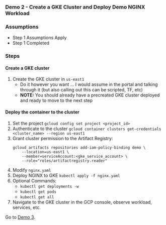 ### Demo 2 - Create a GKE Cluster and Deploy Demo NGINX Workload

### Assumptions
- Step 1 Assumptions Apply
- Step 1 Completed

### Steps
#### Create a GKE cluster
1. Create the GKE cluster in `us-east1`
    - Do it however you want ... I would assume in the portal and talking through it (but also calling out this can be scripted, TF, etc)
    - <b>NOTE:</b> You should already have a precreated GKE cluster deployed and ready to move to the next step

#### Deploy the container to the cluster
1. Set the project `gcloud config set project <project_id>`
2. Authenticate to the cluster `gcloud container clusters get-credentials <cluster_name> --region us-east1`
3. Grant cluster permission to the Artifact Registry: 
    ```
    gcloud artifacts repositories add-iam-policy-binding demo \
        --location=us-east1 \
        --member=serviceAccount:<gke_service_account> \
        --role="roles/artifactregistry.reader"
    ```
4. Modify `nginx.yaml`
5. Deploy NGINX to GKE `kubectl apply -f nginx.yaml`
6. Optional Commands: 
    - `kubectl get deployments -w`
    - `kubectl get pods`
    - `kubectl get all`
7. Navigate to the GKE cluster in the GCP console, observe workload, services, etc. 

Go to [Demo 3](https://github.com/albertwo1978/gke101-demos/blob/main/demo_3/README.md).